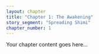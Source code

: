 ```yaml
---
layout: chapter
title: "Chapter 1: The Awakening"
story_segment: "Spreading Shimi"
chapter_number: 1
---
```

Your chapter content goes here...
